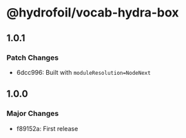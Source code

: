 # @hydrofoil/vocab-hydra-box

## 1.0.1

### Patch Changes

- 6dcc996: Built with `moduleResolution=NodeNext`

## 1.0.0

### Major Changes

- f89152a: First release
